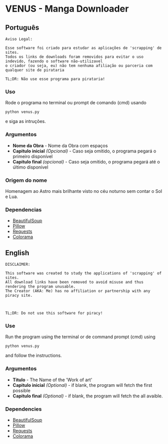 # VENUS - Manga Downloader

## Português

```
Aviso Legal:

Esse software foi criado para estudar as aplicações de 'scrapping' de sites.
Todos os links de downloads foram removidos para evitar o uso indevido, fazendo o software não-utilizavel
o criador (ou seja, eu) não tem nenhuma afiliação ou parceria com qualquer site de pirataria

TL;DR: Não use esse programa para pirataria!
```

### Uso
Rode o programa no terminal ou prompt de comando (cmd) usando
```
python venus.py
```
e siga as intruções.

### Argumentos 

* **Nome da Obra** - Nome da Obra com espaços
* **Capitulo inicial** *(Opcional)* - Caso seja omitido, o programa pegará o primeiro disponível
* **Capitulo final** *(opcional)* - Caso seja omitido, o programa pegará até o último disponível

### Origem do nome
Homenagem ao Astro mais brilhante visto no céu noturno sem contar o Sol e Lua.

### Dependencias
* [BeautifulSoup](http://www.crummy.com/software/BeautifulSoup/bs4/)
* [Pillow](https://python-pillow.org/)
* [Requests](http://docs.python-requests.org/en/master/)
* [Colorama](https://github.com/tartley/colorama)




## English

```
DISCLAIMER:

This software was created to study the applications of 'scrapping' of sites.
All download links have been removed to avoid misuse and thus rendering the program unusable.
The Creator (AKA: Me) has no affiliation or partnership with any piracy site.



TL;DR: Do not use this software for piracy!
```


### Use
Run the program using the terminal or de command prompt (cmd) using
```
python venus.py
```
and follow the instructions.

### Argumentos 

* **Titulo** - The Name of the 'Work of art'
* **Capitulo inicial** *(Optional)* - if blank, the program will fetch the first possible
* **Capitulo final** *(Optional)* - if blank, the program will fetch the all avaible.


### Dependencies
* [BeautifulSoup](http://www.crummy.com/software/BeautifulSoup/bs4/)
* [Pillow](https://python-pillow.org/)
* [Requests](http://docs.python-requests.org/en/master/)
* [Colorama](https://github.com/tartley/colorama)


